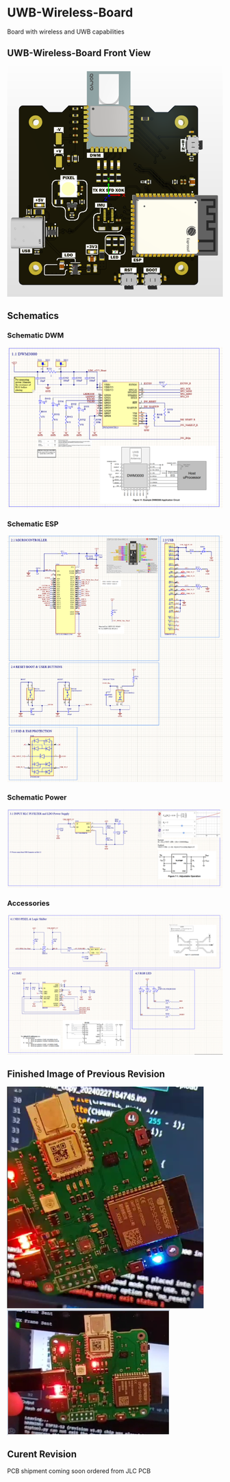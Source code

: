 # UWB-Wireless-Board
Board with wireless and UWB capabilities

## UWB-Wireless-Board Front View

![UWB-Wireless-Board Front View](images/UWB_front.PNG "UWB-Wireless-Board Front View")

## Schematics
### Schematic DWM
![UWB-Wireless-Board Schematic DWM](images/schematic_dwm.PNG "DWM Schematic")
### Schematic ESP
![UWB-Wireless-Board Schematic ESP](images/schematic_esp.PNG "ESP Schematic")
### Schematic Power
![UWB-Wireless-Board Schematic PWR](images/schematic_pwr.PNG "PWR Schematic")
### Accessories
![UWB-Wireless-Board Schematic extra](images/schematic_extra.PNG "extra Schematic")

## Finished Image of Previous Revision
![UWB-Wireless-Board Image1](images/prevrevision1.PNG "Image1")
![UWB-Wireless-Board Image2](images/previousrevision2.PNG "Image2")


## Curent Revision
PCB shipment coming soon ordered from JLC PCB

